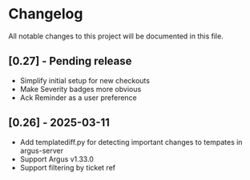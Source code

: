 # Changelog

All notable changes to this project will be documented in this file.

## [0.27] - Pending release
- Simplify initial setup for new checkouts
- Make Severity badges more obvious
- Ack Reminder as a user preference

## [0.26] - 2025-03-11
- Add templatediff.py for detecting important changes to tempates in argus-server
- Support Argus v1.33.0
- Support filtering by ticket ref
